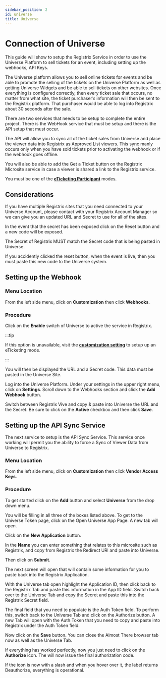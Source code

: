 ```yaml
---
sidebar_position: 2
id: universe
title: Universe
---
```


# Connection of Universe


This guide will show to setup the Registrix Service in order to use the Universe Platform to sell tickets for an event, including setting up the webhooks, API Keys.

The Universe platform allows you to sell online tickets for events and be able to promote the selling of the tickets on the Universe Platform as well as getting Universe Widgets and be able to sell tickets on other websites.  Once everything is configured correctly, then every ticket sale that occurs, no matter from what site, the ticket purchaser’s information will then be sent to the Registrix platform.  That purchaser would be able to log into Registrix about 30 seconds after the sale.

There are two services that needs to be setup to complete the entire project.  There is the WebHook service that must be setup and there is the API setup that must occur.

The API will allow you to sync all of the ticket sales from Universe and place the viewer data into Registrix as Approved List viewers.  This sync manly occurs only when you have sold tickets prior to activating the webhook or if the webhook goes offline.

You will also be able to add the Get a Ticket button on the Registrix Microsite service in case a viewer is shared a link to the Registrix service.

You must be one of the **[eTicketing Participant](../guides/customization#use-eventbrite-or-universal)** modes.

## Considerations

If you have multiple Registrix sites that you need connected to your Universe Account, please contact with your Registrix Account Manager so we can give you an updated URL and Secret to use for all of the sites.

In the event that the secret has been exposed click on the Reset button and a new code will be exposed. 

The Secret of Registrix MUST match the Secret code that is being pasted in Universe.

If you accidently clicked the reset button, when the event is live, then you must paste this new code to the Universe system.


## Setting up the Webhook

### Menu Location

From the left side menu, click on **Customization** then click **Webhooks**.

### Procedure

Click on the **Enable** switch of Universe to active the service in Registrix.

:::tip

If this option is unavailable, visit the **[customization setting](../guides/customization)** to setup up an eTicketing mode.

:::

You will then be displayed the URL and a Secret code.  This data must be pasted in the Universe Site.

Log into the Universe Platform.  Under your settings in the upper right menu, click on **Settings**.  Scroll down to the Webhooks section and click the **Add Webhook** button.

Switch between Registrix Vive and copy  & paste into Universe the URL and the Secret.  Be sure to click on the **Active** checkbox and then click **Save**.

## Setting up the API Sync Service

The next service to setup is the API Sync Service.  This service once working will permit you the ability to force a Sync of Viewer Data from Universe to Registrix.

### Menu Location

From the left side menu, click on **Customization** then click **Vendor Access Keys**.

### Procedure

To get started click on the **Add** button and select **Universe** from the drop down menu.

You will be filling in all three of the boxes listed above.  To get to the Universe Token page, click on the Open Universe App Page.  A new tab will open.

Click on the **New Application** button.

In the **Name** you can enter something that relates to this microsite such as Registrix, and copy from Registrix the Redirect URI and paste into Universe.  

Then click on **Submit**. 

The next screen will open that will contain some information for you to paste back into the Registrix Application.

With the Universe tab open highlight the Application ID, then click back to the Registrix Tab and paste this information in the App ID field.  Switch back over to the Universe Tab and copy the Secret and paste this into the Registrix Secret field.

The final field that you need to populate is the Auth Token field.  To perform this, switch back to the Universe Tab and click on the Authorize button.  A new Tab will open with the Auth Token that you need to copy and paste into Registrix under the Auth Token field.

Now click on the **Save** button.   You can close the Almost There browser tab now as well as the Universe Tab.

If everything has worked perfectly, now you just need to click on the **Authorize** icon.   The will now issue the final authorization code.

If the icon is now with a slash and when you hover over it, the label returns Deauthorize, everything is operational. 